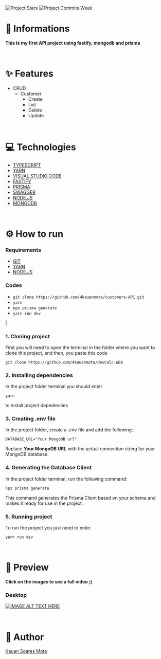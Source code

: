 ![Project Stars](https://img.shields.io/github/stars/4kauanmota/customers-API?color=1e90ff) ![Project Commits Week](https://img.shields.io/github/commit-activity/w/4kauanmota/customers-API?color=1e90ff)

# 📄 **Informations**

**This is my first API project using fastify, mongodb and prisma**

<br>

# ✨ **Features**

- CRUD
  - Customer
    - Create
    - List
    - Delete
    - Update

<br>

# 💻 **Technologies**

- [TYPESCRIPT](https://www.typescriptlang.org/)
- [YARN](https://yarnpkg.com/)
- [VISUAL STUDIO CODE](https://code.visualstudio.com/)
- [FASTIFY](https://www.fastify.io/)
- [PRISMA](https://www.prisma.io/)
- [SWAGGER](https://swagger.io/)
- [NODE.JS](https://nodejs.org/)
- [MONGODB](https://www.mongodb.com/)

<br>

# ⚙️ **How to run**

### Requirements

- [GIT](https://git-scm.com/)
- [YARN](https://yarnpkg.com/)
- [NODE.JS](https://nodejs.org/en)

### Codes

- `git clone https://github.com/4kauanmota/customers-API.git`
- `yarn`
- `npx prisma generate`
- `yarn run dev`

|

### 1. Cloning project

First you will need to open the terminal in the folder where you want to clone this project, and then, you paste this code

```
git clone https://github.com/4kauanmota/devCalc-WEB
```

### 2. Installing dependencies

In the project folder terminal you should enter

```
yarn
```

to install project depedencies

### 3. Creating .env file

In the project folder, create a .env file and add the following:

```
DATABASE_URL="Your MongoDB url"
```

Replace **Your MongoDB URL** with the actual connection string for your MongoDB database.

### 4. Generating the Database Client

In the project folder terminal, run the following command:

```
npx prisma generate
```

This command generates the Prisma Client based on your schema and makes it ready for use in the project.

### 5. Running project

To run the project you just need to enter

```
yarn run dev
```

<br>

# 👀 **Preview**

**Click on the images to see a full video ;)**

### Desktop

[![IMAGE ALT TEXT HERE](https://img.youtube.com/vi/3yMXbgJfxhY/0.jpg)](https://www.youtube.com/watch?v=3yMXbgJfxhY)

<br>

# 📝 **Author**

[Kauan Soares Mota](https://github.com/4kauanmota)
